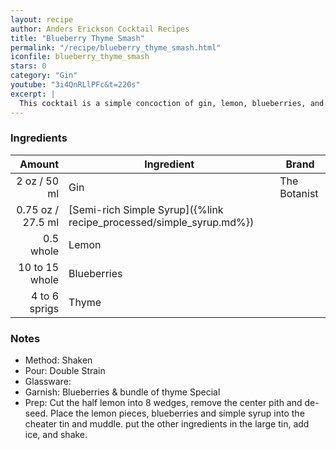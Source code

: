 ```yaml
---
layout: recipe
author: Anders Erickson Cocktail Recipes
title: "Blueberry Thyme Smash"
permalink: "/recipe/blueberry_thyme_smash.html"
iconfile: blueberry_thyme_smash
stars: 0
category: "Gin"
youtube: "3i4QnRLlPFc&t=220s"
excerpt: |
  This cocktail is a simple concoction of gin, lemon, blueberries, and thyme.
---
```


### Ingredients

|         Amount | Ingredient                                                | Brand        |
| -------------: | --------------------------------------------------------- | ------------ |
|           2 oz / 50 ml | Gin                                                       | The Botanist |
|        0.75 oz / 27.5 ml | [Semi-rich Simple Syrup]({%link recipe_processed/simple_syrup.md%}) |
|      0.5 whole | Lemon                                                     |
| 10 to 15 whole | Blueberries                                               |
|  4 to 6 sprigs | Thyme                                                     |

### Notes

- Method: Shaken
- Pour: Double Strain
- Glassware:
- Garnish: Blueberries & bundle of thyme Special
- Prep: Cut the half lemon into 8 wedges, remove the center pith and de-seed. Place the lemon pieces, blueberries and simple syrup into the cheater tin and muddle. put the other ingredients in the large tin, add ice, and shake.
